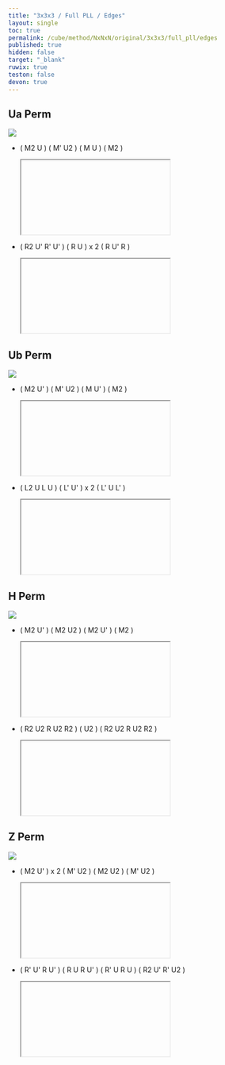 ```yaml
---
title: "3x3x3 / Full PLL / Edges"
layout: single
toc: true
permalink: /cube/method/NxNxN/original/3x3x3/full_pll/edges
published: true
hidden: false
target: "_blank"
ruwix: true
teston: false
devon: true
---
```

<span
  id     = "cube"
  teston = "{{page.teston}}"
  devon  = "{{page.devon}}"
  solved  = "U-" >
</span>

<head>
  <base target = "{{page.target}}">
</head>



## Ua Perm

<a href="https://www.speedsolving.com/wiki/index.php/PLL#U_Permutation_:_a">
  <img
    src = "https://www.speedsolving.com/wiki/images/6/6b/U1.gif"
  />
</a>

- ( M2 U ) ( M' U2 ) ( M U ) ( M2 )

  <iframe
    alg = "M2' U M' U2 M U M2'"
  ></iframe>

- ( R2 U' R' U' ) ( R U ) x 2 ( R U' R )

  <iframe
    alg = "R2' U' R' U' R U R U R U' R"
  ></iframe>



## Ub Perm

<a href="https://www.speedsolving.com/wiki/index.php/PLL#U_Permutation_:_b">
  <img
    src = "https://www.speedsolving.com/wiki/images/4/47/U.gif"
  />
</a>

- ( M2 U' ) ( M' U2 ) ( M U' ) ( M2 )

  <iframe
    alg = "M2' U' M' U2' M U' M2'"
  ></iframe>

- ( L2 U L U ) ( L' U' ) x 2 ( L' U L' )

  <iframe
    alg = "L2 U L U L' U' L' U' L' U L'"
  ></iframe>



## H Perm

<a href="https://www.speedsolving.com/wiki/index.php/PLL#H_Permutation">
  <img
    src = "https://www.speedsolving.com/wiki/images/7/72/H-perm.PNG"
  />
</a>

- ( M2 U' ) ( M2 U2 ) ( M2 U' ) ( M2 )

  <iframe
    alg = "M2' U' M2' U2' M2' U' M2'"
  ></iframe>

- ( R2 U2 R U2 R2 ) ( U2 ) ( R2 U2 R U2 R2 )

  <iframe
    alg = "R2 U2' R U2' R2 U2' R2 U2' R U2' R2"
  ></iframe>



## Z Perm

<a href="https://www.speedsolving.com/wiki/index.php/PLL#Z_Permutation">
  <img
    class = "rotate"
    deg   = 270
    src   = "https://www.speedsolving.com/wiki/images/2/2c/Z.gif"
  />
</a>

- ( M2 U' ) x 2 ( M' U2 ) ( M2 U2 ) ( M' U2 )

  <iframe
    alg = "M2' U' M2' U' M' U2' M2' U2' M' U2'"
  ></iframe>

- ( R' U' R U' ) ( R U R U' ) ( R' U R U ) ( R2 U' R' U2 )

  <iframe
    alg = "R' U' R U' R U R U' R' U R U R2' U' R' U2'"
  ></iframe>
